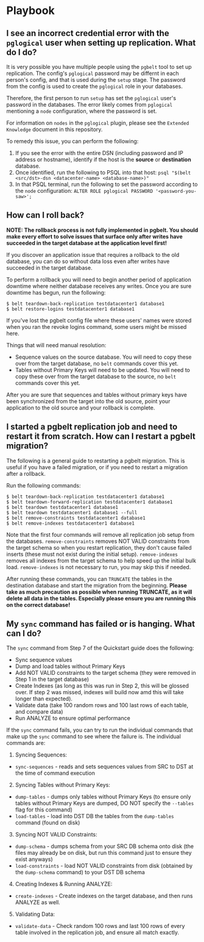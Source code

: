 # Playbook

## I see an incorrect credential error with the `pglogical` user when setting up replication. What do I do?

It is very possible you have multiple people using the `pgbelt` tool to set up replication. The config's `pglogical` password may be differnt in each person's config, and that is used during the `setup` stage. The password from the config is used to create the `pglogical` role in your databases.

Therefore, the first person to run `setup` has set the `pglogical` user's password in the databases. The error likely comes from `pglogical` mentioning a `node` configuration, where the password is set.

For information on `nodes` in the `pglogical` plugin, please see the `Extended Knowledge` document in this repository.

To remedy this issue, you can perform the following:

1. If you see the error with the entire DSN (including password and IP address or hostname), identify if the host is the **source** or **destination** database.
2. Once identified, run the following to PSQL into that host: `psql "$(belt <src/dst>-dsn <datacenter-name> <database-name>)"`
3. In that PSQL terminal, run the following to set the password according to the `node` configuration: `ALTER ROLE pglogical PASSWORD '<password-you-saw>';`

## How can I roll back?

**NOTE: The rollback process is not fully implemented in pgbelt. You should make every effort to solve
issues that surface only after writes have succeeded in the target database at the application level first!**

If you discover an application issue that requires a rollback to the old database, you can do so without data loss even after
writes have succeeded in the target database.

To perform a rollback you will need to begin another period of application downtime where neither
database receives any writes. Once you are sure downtime has begun, run the following:

    $ belt teardown-back-replication testdatacenter1 database1
    $ belt restore-logins testdatacenter1 database1

If you've lost the pgbelt config file where these users' names were stored when you ran the revoke logins
command, some users might be missed here.

Things that will need manual resolution:

- Sequence values on the source database. You will need to copy these over from the target database, no `belt` commands cover this yet.
- Tables without Primary Keys will need to be updated. You will need to copy these over from the target database to the source, no `belt` commands cover this yet.

After you are sure that sequences and tables without primary keys have been synchronized from the target
into the old source, point your application to the old source and your rollback is complete.

## I started a pgbelt replication job and need to restart it from scratch. How can I restart a pgbelt migration?

The following is a general guide to restarting a pgbelt migration. This is useful if you have a failed migration, or if you need to restart a migration after a rollback.

Run the following commands:

    $ belt teardown-back-replication testdatacenter1 database1
    $ belt teardown-forward-replication testdatacenter1 database1
    $ belt teardown testdatacenter1 database1
    $ belt teardown testdatacenter1 database1 --full
    $ belt remove-constraints testdatacenter1 database1
    $ belt remove-indexes testdatacenter1 database1

Note that the first four commands will remove all replication job setup from the databases. `remove-constraints` removes NOT VALID constraints from the target schema so when you restart replication, they don't cause failed inserts (these must not exist during the initial setup). `remove-indexes` removes all indexes from the target schema to help speed up the initial bulk load. `remove-indexes` is not necessary to run, you may skip this if needed.

After running these commands, you can `TRUNCATE` the tables in the destination database and start the migration from the beginning. **Please take as much precaution as possible when running TRUNCATE, as it will delete all data in the tables. Especially please ensure you are running this on the correct database!**

## My `sync` command has failed or is hanging. What can I do?

The `sync` command from Step 7 of the Quickstart guide does the following:

- Sync sequence values
- Dump and load tables without Primary Keys
- Add NOT VALID constraints to the target schema (they were removed in Step 1 in the target database)
- Create Indexes (as long as this was run in Step 2, this will be glossed over. If step 2 was missed, indexes will build now amd this will take longer than expected).
- Validate data (take 100 random rows and 100 last rows of each table, and compare data)
- Run ANALYZE to ensure optimal performance

If the `sync` command fails, you can try to run the individual commands that make up the `sync` command to see where the failure is. The individual commands are:

1. Syncing Sequences:

- `sync-sequences` - reads and sets sequences values from SRC to DST at the time of command execution

2. Syncing Tables without Primary Keys:

- `dump-tables` - dumps only tables without Primary Keys (to ensure only tables without Primary Keys are dumped, DO NOT specify the `--tables` flag for this command)
- `load-tables` - load into DST DB the tables from the `dump-tables` command (found on disk)

3. Syncing NOT VALID Constraints:

- `dump-schema` - dumps schema from your SRC DB schema onto disk (the files may already be on disk, but run this command just to ensure they exist anyways)
- `load-constraints` - load NOT VALID constraints from disk (obtained by the `dump-schema` command) to your DST DB schema

4. Creating Indexes & Running ANALYZE:

- `create-indexes` - Create indexes on the target database, and then runs ANALYZE as well.

5. Validating Data:

- `validate-data` - Check random 100 rows and last 100 rows of every table involved in the replication job, and ensure all match exactly.
